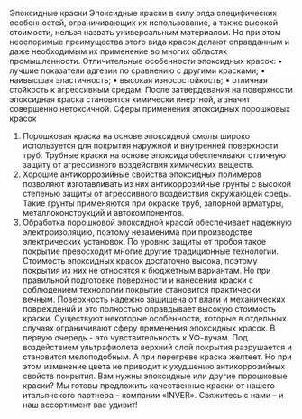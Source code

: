 Эпоксидные краски
Эпоксидные краски в силу ряда специфических особенностей, ограничивающих их использование, а также высокой стоимости, нельзя назвать универсальным материалом. Но при этом неоспоримые преимущества этого вида красок делают оправданным и даже необходимым их применение во многих областях промышленности.
Отличительные особенности эпоксидных красок:
•	лучшие показатели адгезии по сравнению с другими красками;
•	наивысшая эластичность;
•	высокая износостойкость;
•	отличная стойкость к агрессивным средам.
После затвердевания на поверхности эпоксидная краска становится химически инертной, а значит совершенно нетоксичной.
Сферы применения эпоксидных порошковых красок
1.	Порошковая краска на основе эпоксидной смолы широко используется для покрытия наружной и внутренней поверхности труб. Трубные краски на основе эпоксида обеспечивают отличную защиту от агрессивного воздействия химических веществ.
2.	Хорошие антикоррозийные свойства эпоксидных полимеров позволяют изготавливать из них антикоррозийные грунты с высокой степенью защиты от агрессивного воздействия окружающей среды.  Такие грунты применяются при окраске труб, запорной арматуры, металлоконструкций и автокомпонентов.
3.	Обработка порошковой эпоксидной красой обеспечивает надежную электроизоляцию, поэтому незаменима при производстве электрических установок. По уровню защиты от пробоя такое покрытие превосходит многие другие традиционные технологии.
Стоимость эпоксидных красок достаточно высока, поэтому покрытия из них не относятся к бюджетным вариантам. Но при правильной подготовке поверхности и нанесении краски с соблюдением технологии покрытие становится практически вечным. Поверхность надежно защищена от влаги и механических повреждений и это полностью оправдывает высокую стоимость краски.
Существуют некоторые особенности, которые в отдельных случаях ограничивают сферу применения эпоксидных красок. В первую очередь - это чувствительность к УФ-лучам. Под воздействием ультрафиолета верхний слой покрытия разрушается и становится мелоподобным. А при перегреве краска желтеет. Но при этом изменение цвета не приводит к ухудшению антикоррозийных свойств покрытия.
Вам нужны эпоксидные или другие порошковые краски? Мы готовы предложить качественные краски от нашего итальянского партнера – компании «INVER». Свяжитесь с нами – и наш ассортимент вас удивит!

